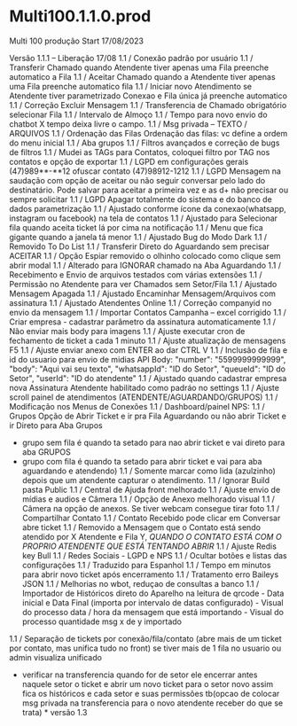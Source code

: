 # Multi100.1.1.0.prod
Multi 100 produção Start 17/08/2023

Versão 1.1.1  – Liberação 17/08
1.1  / Conexão padrão por usuário
1.1 / Transferir Chamado quando Atendente tiver apenas uma Fila preenche automatico a Fila
1.1 / Aceitar Chamado quando a Atendente tiver apenas uma Fila preenche automatico fila
1.1 / Iniciar novo Atendimento se Atendente tiver parametrizado Conexao e Fila única já preenche automatico 
1.1 / Correção Excluir Mensagem
1.1 / Transferencia de Chamado obrigatório selecionar Fila
1.1 / Intervalo de Almoço
1.1 / Tempo para novo envio do chatbot X tempo deixa livre o campo.
1.1 / Msg privada – TEXTO / ARQUIVOS
1.1 / Ordenação das Filas Ordenação das filas: vc define a ordem do menu inicial
1.1 / Aba grupos 
1.1 / Filtros avançados e correção de bugs de filtros
1.1 / Mudei as TAGs para Contatos, coloquei filtro por TAG nos contatos e opção de exportar 
1.1 / LGPD em configurações gerais (47)989**-**12 ofuscar contato
                                                                 (47)98912-1212
1.1 / LGPD Mensagem na saudação com opção de aceitar ou não seguir conversar pelo lado do 
destinatário. Pode salvar para aceitar a primeira vez e as d+ não precisar ou sempre solicitar
1.1 / LGPD Apagar totalmente do sistema e do banco de dados parametrização 
1.1 / Ajustado conforme ícone da conexao(whatsapp, instagram ou facebook) na tela de contatos
1.1 / Ajustado para Selecionar fila quando aceita ticket lá por cima na notificação
1.1 / Menu que fica gigante quando a janela tá menor
1.1 / Ajustado Bug do Modo Dark
1.1 / Removido To Do List
1.1 / Transferir Direto do Aguardando sem precisar ACEITAR
1.1 / Opção Espiar removido o olhinho colocado como clique sem abrir modal
1.1 / Alterado para IGNORAR chamado na Aba Aguardando
1.1 / Recebimento e Envio de arquivos testados com várias extensões
1.1 / Permissão no Atendente para ver Chamados sem Setor/Fila
1.1 / Ajustado Mensagem Apagada
1.1 / Ajustado Encaminhar Mensagem/Arquivos com assinatura
1.1 / Ajustado Atendentes Online
1.1 / Correção companyid no envio da mensagem
1.1 / Importar Contatos Campanha – excel corrigido
1.1 / Criar empresa - cadastrar parâmetro da assinatura automaticamente
1.1 / Não enviar mais body para imagens
1.1 / Ajuste executar cron de fechamento de ticket a cada 1 minuto
1.1 / Ajuste atualização de mensagens F5
1.1 / Ajuste enviar anexo com ENTER ao dar CTRL V
1.1 / Inclusão de fila e id do usuario para envio de midias API
      Body:
           "number": "5599999999999",
           "body": "Aqui vai seu texto",
           "whatsappId": "ID do Setor",
           "queueId": "ID do Setor",
           "userId": "ID do atendente"
1.1 / Ajustado quando cadastrar empresa nova Assinatura Atendente habilitado como padráo no settings
1.1 / Ajuste scroll painel de atendimentos (ATENDENTE/AGUARDANDO/GRUPOS)
1.1 / Modificação nos Menus de Conexões
1.1 / Dashboard/painel NPS:
1.1 / Grupos Opção de Abrir Ticket e ir pra Fila Aguardando ou não abrir Ticket e ir Direto para Aba Grupos 
  - grupo sem fila é quando ta setado para nao abrir ticket e vai direto para aba GRUPOS
   - grupo com fila é quando ta setado para abrir ticket e vai para aba aguardando e atendendo)
1.1 / Somente marcar como lida (azulzinho) depois que um atendente capturar o atendimento.
1.1 / Ignorar Build pasta Public 
1.1 / Central de Ajuda front melhorado
1.1 / Ajuste envio de mídias e audios e Câmera
1.1 / Opção de Anexo melhorado visual
1.1 / Câmera na opção de anexos. Se tiver webcam consegue tirar foto
1.1 / Compartilhar Contato
1.1 / Contato Recebido pode clicar em Conversar abre ticket 
1.1 / Removido a Mensagem que o Contato está sendo atendido por X Atendente e Fila Y, *QUANDO O CONTATO ESTÁ COM O PROPRIO ATENDENTE QUE ESTÁ TENTANDO ABRIR*
1.1 / Ajuste Redis key Bull
1.1 / Redes Sociais - LGPD e NPS
1.1 / Ocultar botões e listas das configurações
1.1 / Traduzido para Espanhol
1.1 / Tempo em minutos para abrir novo ticket após encerramento 
1.1 / Tratamento erro Baileys JSON
1.1 / Melhorias no wbot, reduçao de consultas a banco
1.1 / Importador de Históricos direto do Aparelho na leitura de qrcode
          - Data inicial e Data Final (importa por intervalo de datas configurado)
          - Visual do processo data / hora da mensagem que está importando
          - Visual do processo quantidade msg x de y importado


1.1 / Separação de tickets por conexão/fila/contato (abre mais de um ticket por contato, mas unifica tudo no front) se tiver mais de 1 fila no usuario ou admin visualiza unificado
* verificar na transferencia quando for de setor ele encerrar antes naquele setor o ticket e abrir um novo ticket para o setor novo assim fica os históricos e cada setor e suas permissões tb(opcao de colocar msg privada na transferencia para o novo atendente receber do que se trata) * versão 1.3 
